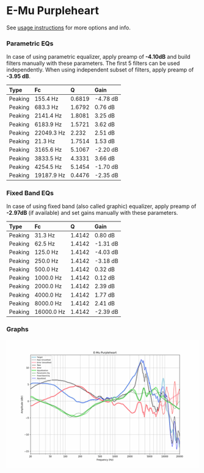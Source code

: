 # E-Mu Purpleheart
See [usage instructions](https://github.com/jaakkopasanen/AutoEq#usage) for more options and info.

### Parametric EQs
In case of using parametric equalizer, apply preamp of **-4.10dB** and build filters manually
with these parameters. The first 5 filters can be used independently.
When using independent subset of filters, apply preamp of **-3.95 dB**.

| Type    | Fc         |      Q | Gain     |
|:--------|:-----------|:-------|:---------|
| Peaking | 155.4 Hz   | 0.6819 | -4.78 dB |
| Peaking | 683.3 Hz   | 1.6792 | 0.76 dB  |
| Peaking | 2141.4 Hz  | 1.8081 | 3.25 dB  |
| Peaking | 6183.9 Hz  | 1.5721 | 3.62 dB  |
| Peaking | 22049.3 Hz | 2.232  | 2.51 dB  |
| Peaking | 21.3 Hz    | 1.7514 | 1.53 dB  |
| Peaking | 3165.6 Hz  | 5.1067 | -2.20 dB |
| Peaking | 3833.5 Hz  | 4.3331 | 3.66 dB  |
| Peaking | 4254.5 Hz  | 5.1454 | -1.70 dB |
| Peaking | 19187.9 Hz | 0.4476 | -2.35 dB |

### Fixed Band EQs
In case of using fixed band (also called graphic) equalizer, apply preamp of **-2.97dB**
(if available) and set gains manually with these parameters.

| Type    | Fc         |      Q | Gain     |
|:--------|:-----------|:-------|:---------|
| Peaking | 31.3 Hz    | 1.4142 | 0.80 dB  |
| Peaking | 62.5 Hz    | 1.4142 | -1.31 dB |
| Peaking | 125.0 Hz   | 1.4142 | -4.03 dB |
| Peaking | 250.0 Hz   | 1.4142 | -3.18 dB |
| Peaking | 500.0 Hz   | 1.4142 | 0.32 dB  |
| Peaking | 1000.0 Hz  | 1.4142 | 0.12 dB  |
| Peaking | 2000.0 Hz  | 1.4142 | 2.39 dB  |
| Peaking | 4000.0 Hz  | 1.4142 | 1.77 dB  |
| Peaking | 8000.0 Hz  | 1.4142 | 2.41 dB  |
| Peaking | 16000.0 Hz | 1.4142 | -2.39 dB |

### Graphs
![](./E-Mu%20Purpleheart.png)